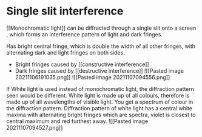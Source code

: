 # Single slit interference
[[Monochromatic light]] can be diffracted through a single slit onto a screen , which forms an interference pattern of light and dark fringes.

Has bright central fringe, which is double the width of all other fringes, with alternating dark and light fringes on both sides.
- Bright fringes caused by [[constructive interference]]
- Dark fringes caused by [[destructive interference]]
![[Pasted image 20211106191035.png]] ![[Pasted image 20211107094556.png]]


If White light is used instead of monochromatic light, the diffraction pattern seen would be different.
White light is made up of all colours, therefore is made up of all wavelengths of visible light.
You get a spectrum of colour in the diffraction pattern. 
Diffraction pattern of white light has a central white maxima with alternating bright fringes which are spectra, violet is closest to central maximum and red furthest away.
![[Pasted image 20211107094527.png]]